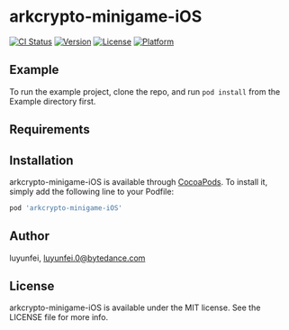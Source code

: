 # arkcrypto-minigame-iOS

[![CI Status](https://img.shields.io/travis/luyunfei/arkcrypto-minigame-iOS.svg?style=flat)](https://travis-ci.org/luyunfei/arkcrypto-minigame-iOS)
[![Version](https://img.shields.io/cocoapods/v/arkcrypto-minigame-iOS.svg?style=flat)](https://cocoapods.org/pods/arkcrypto-minigame-iOS)
[![License](https://img.shields.io/cocoapods/l/arkcrypto-minigame-iOS.svg?style=flat)](https://cocoapods.org/pods/arkcrypto-minigame-iOS)
[![Platform](https://img.shields.io/cocoapods/p/arkcrypto-minigame-iOS.svg?style=flat)](https://cocoapods.org/pods/arkcrypto-minigame-iOS)

## Example

To run the example project, clone the repo, and run `pod install` from the Example directory first.

## Requirements

## Installation

arkcrypto-minigame-iOS is available through [CocoaPods](https://cocoapods.org). To install
it, simply add the following line to your Podfile:

```ruby
pod 'arkcrypto-minigame-iOS'
```

## Author

luyunfei, luyunfei.0@bytedance.com

## License

arkcrypto-minigame-iOS is available under the MIT license. See the LICENSE file for more info.

